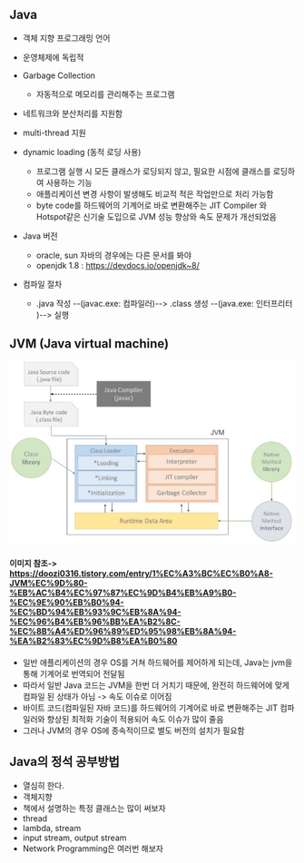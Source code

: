 ## Java  
*  객체 지향 프로그래밍 언어  
*  운영체제에 독립적  
*  Garbage Collection  
   * 자동적으로 메모리를 관리해주는 프로그램
*  네트워크와 분산처리를 지원함
*  multi-thread 지원
*  dynamic loading (동적 로딩 사용)  
   * 프로그램 실행 시 모든 클래스가 로딩되지 않고, 필요한 시점에 클래스를 로딩하여 사용하는 기능
   * 애플리케이션 변경 사항이 발생해도 비교적 적은 작업만으로 처리 가능함
   * byte code를 하드웨어의 기계어로 바로 변환해주는 JIT Compiler 와 Hotspot같은 신기술 도입으로 JVM 성능 향상와 속도 문제가 개선되었음
*  Java 버전 
    * oracle, sun 자바의 경우에는 다른 문서를 봐야
    * openjdk 1.8 : https://devdocs.io/openjdk~8/

* 컴파일 절차
    * .java 작성 --(javac.exe: 컴파일러)--> .class 생성 --(java.exe: 인터프리터   )--> 실행 


## JVM (Java virtual machine)

![JVM 구성](./jvm.png)
#### 이미지 참조-> https://doozi0316.tistory.com/entry/1%EC%A3%BC%EC%B0%A8-JVM%EC%9D%80-%EB%AC%B4%EC%97%87%EC%9D%B4%EB%A9%B0-%EC%9E%90%EB%B0%94-%EC%BD%94%EB%93%9C%EB%8A%94-%EC%96%B4%EB%96%BB%EA%B2%8C-%EC%8B%A4%ED%96%89%ED%95%98%EB%8A%94-%EA%B2%83%EC%9D%B8%EA%B0%80
* 일반 애플리케이션의 경우 OS를 거쳐 하드웨어를 제어하게 되는데, Java는 jvm을 통해 기계어로 번역되어 전달됨
* 따라서 일반 Java 코드는 JVM을 한번 더 거치기 때문에, 완전히 하드웨어에 맞게 컴파일 된 상태가 아님 -> 속도 이슈로 이어짐
* 바이트 코드(컴파일된 자바 코드)를 하드웨어의 기계어로 바로 변환해주는 JIT 컴파일러와 향상된 최적화 기술이 적용되어 속도 이슈가 많이 줄음
* 그러나 JVM의 경우 OS에 종속적이므로 별도 버전의 설치가 필요함

## Java의 정석 공부방법
* 열심히 한다.
* 객체지향
* 책에서 설명하는 특정 클래스는 많이 써보자
* thread
* lambda, stream
* input stream, output stream
* Network Programming은 여러번 해보자
